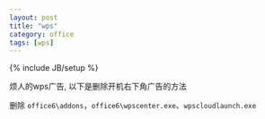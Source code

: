 ```yaml
---
layout: post
title: "wps"
category: office
tags: [wps]
---
```

{% include JB/setup %}

烦人的wps广告, 以下是删除开机右下角广告的方法

删除 `office6\addons`，`office6\wpscenter.exe`、`wpscloudlaunch.exe`
